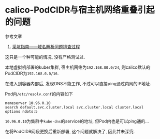 # calico-PodCIDR与宿主机网络重叠引起的问题

参考文章

1. [采坑指南——域名解析问题排查过程](https://cloud.tencent.com/developer/article/1475564)

这只是一个种可能的情况, 没有严格测试过.

本地虚拟机部署的kuber集群, 宿主机网络为`192.168.80.0/24`, 则calico默认的PodCIDR为`192.168.0.0/16`.

在进入到容器内部后, 发现DNS不能工作, 不过可以直接ping通过内网的IP地址.

Pod内`/etc/resolv.conf`的内容如下

```
nameserver 10.96.0.10
search default.svc.cluster.local svc.cluster.local cluster.local
options ndots:5
```

`10.96.0.10`为集群中`kube-dns`的service的地址, 但Pod内也是可以ping通的...

在将PodCIDR网段更换后重新部署, 这个问题就解决了, 因此并未深究.
